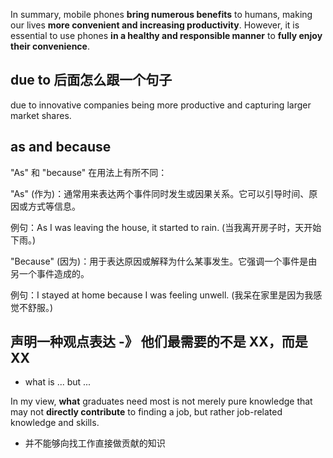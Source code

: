 In summary, mobile phones **bring numerous benefits** to humans, making our lives **more convenient and increasing productivity**. However, it is essential to use phones **in a healthy and responsible manner** to **fully enjoy their convenience**.

## due to 后面怎么跟一个句子

due to innovative companies being more productive and capturing larger market shares.

## as and because

"As" 和 "because" 在用法上有所不同：

"As" (作为)：通常用来表达两个事件同时发生或因果关系。它可以引导时间、原因或方式等信息。

例句：As I was leaving the house, it started to rain. (当我离开房子时，天开始下雨。)

"Because" (因为)：用于表达原因或解释为什么某事发生。它强调一个事件是由另一个事件造成的。

例句：I stayed at home because I was feeling unwell. (我呆在家里是因为我感觉不舒服。)

## 声明一种观点表达 -》 他们最需要的不是 XX，而是 XX

- what is ... but ...

In my view, **what** graduates need most is not merely pure knowledge that may not **directly contribute** to finding a job, but rather job-related knowledge and skills.

- 并不能够向找工作直接做贡献的知识